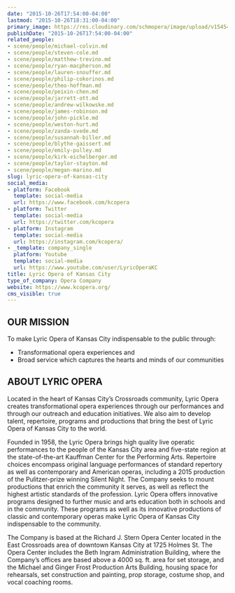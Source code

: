 ```yaml
---
date: "2015-10-26T17:54:00-04:00"
lastmod: "2015-10-26T18:31:00-04:00"
primary_image: https://res.cloudinary.com/schmopera/image/upload/v1545409169/media/webhook-uploads/1445896321179/6dCte2_G.jpeg.jpeg
publishDate: "2015-10-26T17:54:00-04:00"
related_people:
- scene/people/michael-colvin.md
- scene/people/steven-cole.md
- scene/people/matthew-trevino.md
- scene/people/ryan-macpherson.md
- scene/people/lauren-snouffer.md
- scene/people/philip-cokorinos.md
- scene/people/theo-hoffman.md
- scene/people/peixin-chen.md
- scene/people/jarrett-ott.md
- scene/people/andrew-wilkowske.md
- scene/people/james-robinson.md
- scene/people/john-pickle.md
- scene/people/weston-hurt.md
- scene/people/zanda-svede.md
- scene/people/susannah-biller.md
- scene/people/blythe-gaissert.md
- scene/people/emily-pulley.md
- scene/people/kirk-eichelberger.md
- scene/people/taylor-stayton.md
- scene/people/megan-marino.md
slug: lyric-opera-of-kansas-city
social_media:
- platform: Facebook
  template: social-media
  url: https://www.facebook.com/kcopera
- platform: Twitter
  template: social-media
  url: https://twitter.com/kcopera
- platform: Instagram
  template: social-media
  url: https://instagram.com/kcopera/
- _template: company_single
  platform: Youtube
  template: social-media
  url: https://www.youtube.com/user/LyricOperaKC
title: Lyric Opera of Kansas City
type_of_company: Opera Company
website: https://www.kcopera.org/
cms_visible: true
---
```


## OUR MISSION

To make Lyric Opera of Kansas City indispensable to the public through:

- Transformational opera experiences and
- Broad service which captures the hearts and minds of our communities

## ABOUT LYRIC OPERA

Located in the heart of Kansas City’s Crossroads community, Lyric Opera creates transformational opera experiences through our performances and through our outreach and education initiatives. We also aim to develop talent, repertoire, programs and productions that bring the best of Lyric Opera of Kansas City to the world.

Founded in 1958, the Lyric Opera brings high quality live operatic performances to the people of the Kansas City area and five-state region at the state-of-the-art Kauffman Center for the Performing Arts. Repertoire choices encompass original language performances of standard repertory as well as contemporary and American operas, including a 2015 production of the Pulitzer-prize winning Silent Night.  The Company seeks to mount productions that enrich the community it serves, as well as reflect the highest artistic standards of the profession. Lyric Opera offers innovative programs designed to further music and arts education both in schools and in the community. These programs as well as its innovative productions of classic and contemporary operas make Lyric Opera of Kansas City indispensable to the community.

The Company is based at the Richard J. Stern Opera Center located in the East Crossroads area of downtown Kansas City at 1725 Holmes St.  The Opera Center includes the Beth Ingram Administration Building, where the Company’s offices are based above a 4000 sq. ft. area for set storage, and the Michael and Ginger Frost Production Arts Building, housing space for rehearsals, set construction and painting, prop storage, costume shop, and vocal coaching rooms.
